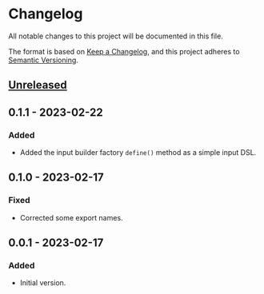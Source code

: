 # Changelog
All notable changes to this project will be documented in this file.

The format is based on [Keep a Changelog](https://keepachangelog.com/en/1.0.0/),
and this project adheres to [Semantic Versioning](https://semver.org/spec/v2.0.0.html).

## [Unreleased]

## 0.1.1 - 2023-02-22

### Added
- Added the input builder factory `define()` method as a simple input DSL.

## 0.1.0 - 2023-02-17

### Fixed
- Corrected some export names.

## 0.0.1 - 2023-02-17
### Added
- Initial version.

[Unreleased]: https://github.com/ActiveEngagement/theguru/compare/v0.1.1...HEAD
